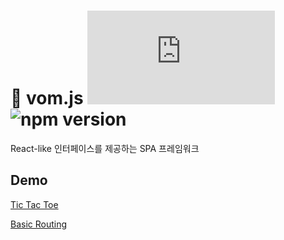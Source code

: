 # :eyes: vom.js ![gzip size](https://img.badgesize.io/https://cdn.jsdelivr.net/npm/vomjs/dist/vom.js?label=gzip&compression=gzip)  ![npm version](https://img.shields.io/npm/v/vomjs)
React-like 인터페이스를 제공하는 SPA 프레임워크

## Demo

[Tic Tac Toe](https://codesandbox.io/s/github/Xvezda/vom.js/tree/main/examples/tic-tac-toe?file=/script.js)

[Basic Routing](https://codesandbox.io/s/github/Xvezda/vom.js/tree/main/examples/tic-tac-toe?file=/script.js)

